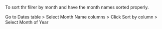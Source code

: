 
To sort thr filrer by month and have the month names sorted properly.

Go to Dates table > Select Month Name columns > Click Sort by column > Select Month of Year
